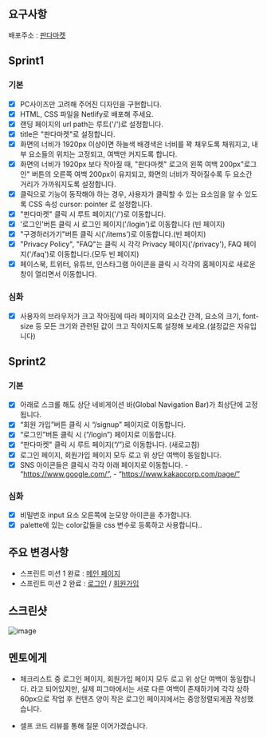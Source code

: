 ## 요구사항

배포주소 : [판다마켓](https://market-panda.netlify.app/)

## Sprint1

### 기본

- [x] PC사이즈만 고려해 주어진 디자인을 구현합니다.
- [x] HTML, CSS 파일을 Netlify로 배포해 주세요.
- [x] 랜딩 페이지의 url path는 루트('/')로 설정합니다.
- [x] title은 "판다마켓"로 설정합니다.
- [x] 화면의 너비가 1920px 이상이면 하늘색 배경색은 너비를 꽉 채우도록 채워지고, 내부 요소들의 위치는 고정되고, 여백만 커지도록 합니다.
- [x] 화면의 너비가 1920px 보다 작아질 때, "판다마켓" 로고의 왼쪽 여백 200px"로그인" 버튼의 오른쪽 여백 200px이 유지되고, 화면의 너비가 작아질수록 두 요소간 거리가 가까워지도록 설정합니다.
- [x] 클릭으로 기능이 동작해야 하는 경우, 사용자가 클릭할 수 있는 요소임을 알 수 있도록 CSS 속성 cursor: pointer 로 설정합니다.
- [x] "판다마켓" 클릭 시 루트 페이지('/')로 이동합니다.
- [x] '로그인'버튼 클릭 시 로그인 페이지('/login')로 이동합니다 (빈 페이지)
- [x] "구경하러가기"버튼 클릭 시('/items')로 이동합니다.(빈 페이지)
- [x] "Privacy Policy", "FAQ"는 클릭 시 각각 Privacy 페이지('/privacy'), FAQ 페이지('/faq')로 이동합니다.(모두 빈 페이지)
- [x] 페이스북, 트위터, 유튜브, 인스타그램 아이콘을 클릭 시 각각의 홈페이지로 새로운 창이 열리면서 이동합니다.

### 심화

- [x] 사용자의 브라우저가 크고 작아짐에 따라 페이지의 요소간 간격, 요소의 크기, font-size 등 모든 크기와 관련된 값이 크고 작아지도록 설정해 보세요.(설정값은 자유입니다)

## Sprint2

### 기본

- [x] 아래로 스크롤 해도 상단 네비게이션 바(Global Navigation Bar)가 최상단에 고정됩니다.
- [x] “회원 가입”버튼 클릭 시 “/signup” 페이지로 이동합니다.
- [x] “로그인”버튼 클릭 시 (“/login”) 페이지로 이동합니다.
- [x] “판다마켓" 클릭 시 루트 페이지(“/”)로 이동합니다. (새로고침)
- [x] 로그인 페이지, 회원가입 페이지 모두 로고 위 상단 여백이 동일합니다.
- [x] SNS 아이콘들은 클릭시 각각 아래 페이지로 이동합니다. - “https://www.google.com/”, - “https://www.kakaocorp.com/page/”

### 심화

- [x] 비밀번호 input 요소 오른쪽에 눈모양 아이콘을 추가합니다.
- [x] palette에 있는 color값들을 css 변수로 등록하고 사용합니다..

## 주요 변경사항

- 스프린트 미션 1 완료 : [메인 페이지](https://market-panda.netlify.app/login/)
- 스프린트 미션 2 완료 : [로그인](https://market-panda.netlify.app/login/) / [회원가입](https://market-panda.netlify.app/signup/)

## 스크린샷

![image](https://github.com/sohyun0/18-Sprint-Mission/blob/Basic-%EC%9C%84%EC%86%8C%ED%98%84-sprint1/img/thumbnail_01.png?raw=true)

## 멘토에게

- 체크리스트 중 로그인 페이지, 회원가입 페이지 모두 로고 위 상단 여백이 동일합니다. 라고 되어있지만, 실제 피그마에서는 서로 다른 여백이 존재하기에 각각 상하 60px으로 작업 후 컨텐츠 양이 작은 로그인 페이지에서는 중앙정렬되게끔 작성했습니다.

- 셀프 코드 리뷰를 통해 질문 이어가겠습니다.
